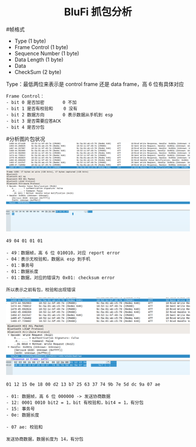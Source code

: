 # <center>BluFi 抓包分析</center>

#帧格式

* Type (1 byte)   
* Frame Control (1 byte)
* Sequence Number (1 byte)
* Data Length (1 byte)
* Data 
* CheckSum (2 byte)

Type：最低两位来表示是 control frame 还是 data frame，高 6 位有具体对应

```shell
Frame Control：
- bit 0 是否加密       0 不加
- bit 1 是否有校验和    0 没有
- bit 2 数据方向       0 表示数据从手机到 esp
- bit 3 是否需要应答ACK
- bit 4 是否分包
```

#分析图片包状况
![image](./pic/2.png "s")
```shell
49 04 01 01 01

- 49：数据帧，高 6 位 010010，对应 report error
- 04：表示无校验和，数据从 esp 到手机
- 01：事务号
- 01：数据长度
- 01：数据，对应的错误为 0x01: checksum error

所以表示之前有包，校验和出现错误
```
![image](./pic/3.png "s")
```shell
01 12 15 0e 18 00 d2 13 b7 25 63 37 74 9b 7e 5d dc 9a 07 ae

- 01: 数据帧，高 6 位 000000 -> 发送协商数据
- 12: 0001 0010 bit2 = 1，bit 有校验和，bit4 = 1，有分包
- 15: 事务号
- 0e: 数据长度

- 07 ae: 校验和

发送协商数据，数据长度为 14，有分包
```
